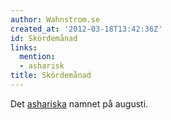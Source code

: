 ```yaml
---
author: Wahnstrom.se
created_at: '2012-03-18T13:42:36Z'
id: Skördemånad
links:
  mention:
  - asharisk
title: Skördemånad
---
```


Det [ashariska] namnet på augusti.

  [ashariska]: asharisk